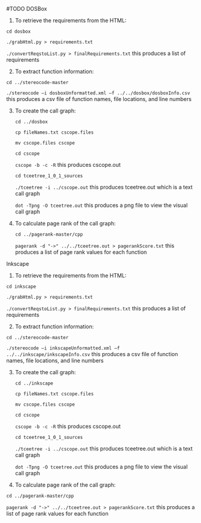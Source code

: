 #TODO
DOSBox


1.	To retrieve the requirements from the HTML:


  `cd dosbox`
  
  
  `./grabHtml.py > requirements.txt`
  
  
  `./convertReqstoList.py > finalRequirements.txt` this produces a list of requirements


2.	To extract function information:


  `cd ../stereocode-master`
  
  
  `./stereocode –i dosboxUnformatted.xml –f ../../dosbox/dosboxInfo.csv` this produces a csv file of function names, file locations, and line numbers


3. To create the call graph:

   `cd ../dosbox`
   
   
   `cp fileNames.txt cscope.files`
   
   
   `mv cscope.files cscope`
   
   
   `cd cscope`
   
   
   `cscope -b -c -R` this produces cscope.out
   
   
   `cd tceetree_1_0_1_sources`
   
   
   `./tceetree -i ../cscope.out` this produces tceetree.out which is a text call graph
   
   
   `dot -Tpng -O tceetree.out` this produces a png file to view the visual call graph
   
   
4. To calculate page rank of the call graph:
   
   
   `cd ../pagerank-master/cpp`
   
 
   `pagerank -d "->" ../../tceetree.out > pagerankScore.txt` this produces a list of page rank values for each function 





Inkscape


1.	To retrieve the requirements from the HTML:


  `cd inkscape`
  
  
  `./grabHtml.py > requirements.txt`
  
  
  `./convertReqstoList.py > finalRequirements.txt` this produces a list of requirements


2.	To extract function information:


  `cd ../stereocode-master`
  
  
  `./stereocode –i inkscapeUnformatted.xml –f ../../inkscape/inkscapeInfo.csv` this produces a csv file of function names, file locations, and line numbers


3. To create the call graph:

   `cd ../inkscape`
   
   
   `cp fileNames.txt cscope.files`
   
   
   `mv cscope.files cscope`
   
   
   `cd cscope`
   
   
   `cscope -b -c -R` this produces cscope.out
   
   
   `cd tceetree_1_0_1_sources`
   
   
   `./tceetree -i ../cscope.out` this produces tceetree.out which is a text call graph
   
   
   `dot -Tpng -O tceetree.out` this produces a png file to view the visual call graph
   
   
4. To calculate page rank of the call graph: 
 
 
 `cd ../pagerank-master/cpp`
   
   
 `pagerank -d "->" ../../tceetree.out > pagerankScore.txt` this produces a list of page rank values for each function 
